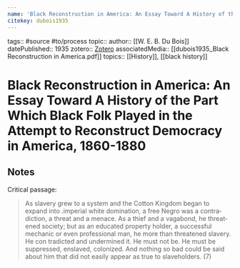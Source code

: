 ```yaml
---
name: 'Black Reconstruction in America: An Essay Toward A History of the Part Which Black Folk Played in the Attempt to Reconstruct Democracy in America, 1860-1880'
citekey: dubois1935
---
```


tags:: #source #to/process
topic::
author:: [[W. E. B. Du Bois]]
datePublished:: 1935
zotero:: [Zotero](zotero://select/items/@dubois1935)
associatedMedia:: [[dubois1935_Black Reconstruction in America.pdf]]
topics:: [[History]], [[black history]]

# Black Reconstruction in America: An Essay Toward A History of the Part Which Black Folk Played in the Attempt to Reconstruct Democracy in America, 1860-1880

## Notes

Critical passage:

>As slavery grew to a system and the Cotton Kingdom began to expand into .imperial white domination, a free Negro was a contra­ diction, a threat and a menace. As a thief and a vagabond, he threat­ ened society; but as an educated property holder, a successful mechanic or even professional man, he more than threatened slavery. He con­ tradicted and undermined it. He must not be. He must be suppressed, enslaved, colonized. And nothing so bad could be said about him that did not easily appear as true to slaveholders. (7)

